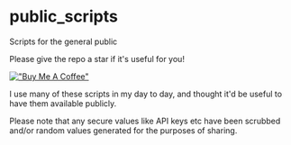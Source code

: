 # public_scripts
Scripts for the general public

Please give the repo a star if it's useful for you!

[!["Buy Me A Coffee"](https://www.buymeacoffee.com/assets/img/custom_images/orange_img.png)](https://www.buymeacoffee.com/modem7)

I use many of these scripts in my day to day, and thought it'd be useful to have them available publicly. 

Please note that any secure values like API keys etc have been scrubbed and/or random values generated for the purposes of sharing. 
